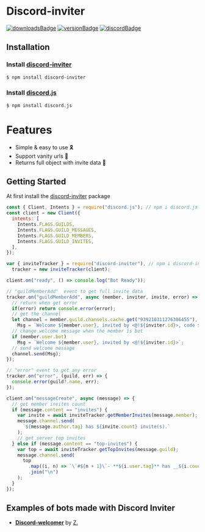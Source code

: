 
# Discord-inviter

[![downloadsBadge](https://img.shields.io/npm/dt/discord-inviter)](https://npmjs.com/discord-inviter)
[![versionBadge](https://img.shields.io/npm/v/discord-inviter)](https://npmjs.com/discord-inviter)
[![discordBadge](https://img.shields.io/discord/828240195236266005?color=7289da)](https://discord.gg/VwTxJaqjsJ)

## Installation

### Install **[discord-inviter](https://npmjs.com/package/discord-inviter)**

```sh
$ npm install discord-inviter
```

### Install **[discord.js](https://npmjs.com/package/discord.js)**

```sh
$ npm install discord.js
```

# Features

- Simple & easy to use 🎗️
- Support vanity urls 🔗
- Returns full object with invite data 📡

## Getting Started

At first install the [discord-inviter](https://npmjs.com/discord-inviter) package

```js
const { Client, Intents } = require("discord.js"); // npm i discord.js
const client = new Client({
  intents: [
    Intents.FLAGS.GUILDS,
    Intents.FLAGS.GUILD_MESSAGES,
    Intents.FLAGS.GUILD_MEMBERS,
    Intents.FLAGS.GUILD_INVITES,
  ],
});

var { inviteTracker } = require("discord-inviter"), // npm i discord-inviter
  tracker = new inviteTracker(client);

client.on("ready", () => console.log("Bot Ready"));

// "guildMemberAdd"  event to get full invite data
tracker.on("guildMemberAdd", async (member, inviter, invite, error) => {
  // return when get error
  if(error) return console.error(error);
  // get the channel
  let channel = member.guild.channels.cache.get("939210311276306455"),
    Msg = `Welcome ${member.user}, invited by <@!${inviter.id}>, code ${invite.code}, invite count ${invite.count}`;
  // change welcome message when the member is bot
  if (member.user.bot)
    Msg = `Welcome ${member.user}, invited by <@!${inviter.id}>`;
  // send welcome message
  channel.send(Msg);
});

// "error" event to get any error
tracker.on("error", (guild, err) => {
  console.error(guild?.name, err);
});

client.on("messageCreate", async (message) => {
  // get member invites count
  if (message.content == "invites") {
    var invite = await inviteTracker.getMemberInvites(message.member);
    message.channel.send(
      `${message.author.tag} has ${invite.count} invite(s).`
    );
    // get server top invites
  } else if (message.content == "top-invites") {
    var top = await inviteTracker.getTopInvites(message.guild);
    message.channel.send(
      top
        .map((i, n) => `\`#${n + 1}\`- **${i.user.tag}** has __${i.count}__`)
        .join("\n")
    );
  }
});
```

## Examples of bots made with Discord Inviter

- **[Discord-welcomer](https://github.com/Zsl8/discord-welcomer)** by [Z.](https://github.com/Zsl8)
